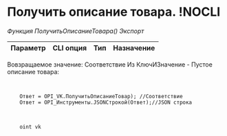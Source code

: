 ﻿---
sidebar_position: 8
---

# Получить описание товара. !NOCLI



*Функция ПолучитьОписаниеТовара() Экспорт*

  | Параметр | CLI опция | Тип | Назначение |
  |-|-|-|-|

  
  Вовзращаемое значение:   Соответствие Из КлючИЗначение - Пустое описание товара:


```bsl title="Пример кода"
	

	Ответ = OPI_VK.ПолучитьОписаниеТовар); //Соответствие
	Ответ = OPI_Инструменты.JSONСтрокой(Ответ);//JSON строка
	
```

```sh title="Пример команд CLI"
    
    oint vk

```


```json title="Результат"


```
